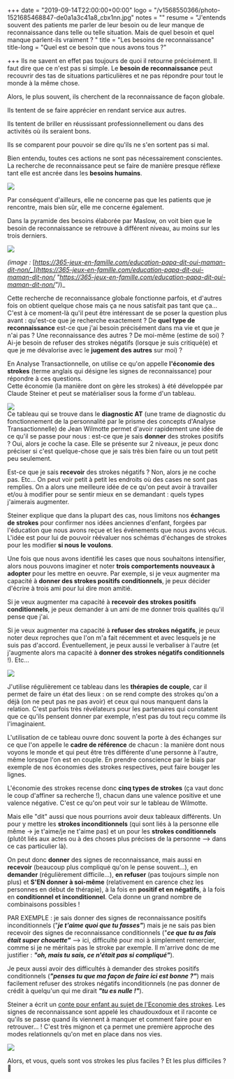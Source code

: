 +++
date = "2019-09-14T22:00:00+00:00"
logo = "/v1568550366/photo-1521685468847-de0a1a3c41a8_cbx1nn.jpg"
notes = ""
resume = "J'entends souvent des patients me parler de leur besoin ou de leur manque de reconnaissance dans telle ou telle situation. Mais de quel besoin et quel manque parlent-ils vraiment ? "
title = "Les besoins de reconnaissance"
title-long = "Quel est ce besoin que nous avons tous ?"

+++
Ils ne savent en effet pas toujours de quoi il retourne précisément. Il faut dire que ce n'est pas si simple. Le **besoin de reconnaissance** peut recouvrir des tas de situations particulières et ne pas répondre pour tout le monde à la même chose.

Alors, le plus souvent, ils cherchent de la reconnaissance de façon globale.

Ils tentent de se faire apprécier en rendant service aux autres.

Ils tentent de briller en réussissant professionnellement ou dans des activités où ils seraient bons.

Ils se comparent pour pouvoir se dire qu'ils ne s'en sortent pas si mal.

Bien entendu, toutes ces actions ne sont pas nécessairement conscientes. La recherche de reconnaissance peut se faire de manière presque réflexe tant elle est ancrée dans les **besoins humains**.

![](https://res.cloudinary.com/catherinetardella/v1568540103/reco3_gnhwsq.jpg)

Par conséquent d'ailleurs, elle ne concerne pas que les patients que je rencontre, mais bien sûr, elle me concerne également.

Dans la pyramide des besoins élaborée par Maslow, on voit bien que le besoin de reconnaissance se retrouve à différent niveau, au moins sur les trois derniers.

![](https://res.cloudinary.com/catherinetardella/v1568540767/besoins_z5ktm5.jpg)

_(image :_ [_https://365-jeux-en-famille.com/education-papa-dit-oui-maman-dit-non/_](https://365-jeux-en-famille.com/education-papa-dit-oui-maman-dit-non/ "https://365-jeux-en-famille.com/education-papa-dit-oui-maman-dit-non/")_)_

Cette recherche de reconnaissance globale fonctionne parfois, et d'autres fois on obtient quelque chose mais ça ne nous satisfait pas tant que ça... C'est à ce moment-là qu'il peut être intéressant de se poser la question plus avant : qu'est-ce que je recherche exactement ? De **quel type de reconnaissance** est-ce que j'ai besoin précisément dans ma vie et que je n'ai pas ? Une reconnaissance des autres ? De moi-même (estime de soi) ? Ai-je besoin de refuser des strokes négatifs (lorsque je suis critiqué(e) et que je me dévalorise avec le **jugement des autres** sur moi) ?

En Analyse Transactionnelle, on utilise ce qu'on appelle **l'économie des strokes** (terme anglais qui désigne les signes de reconnaissance) pour répondre à ces questions.  
Cette économie (la manière dont on gère les strokes) à été développée par Claude Steiner et peut se matérialiser sous la forme d'un tableau.

![](https://res.cloudinary.com/catherinetardella/v1568548958/tableau_vuk8zt.jpg)  
Ce tableau qui se trouve dans le **diagnostic AT** (une trame de diagnostic du fonctionnement de la personnalité par le prisme des concepts d'Analyse Transactionnelle) de Jean Wilmotte permet d'avoir rapidement une idée de ce qu'il se passe pour nous : est-ce que je sais **donner** des strokes positifs ? Oui, alors je coche la case. Elle se présente sur 2 niveaux, je peux donc préciser si c'est quelque-chose que je sais très bien faire ou un tout petit peu seulement.

Est-ce que je sais **recevoir** des strokes négatifs ? Non, alors je ne coche pas. Etc... On peut voir petit à petit les endroits où des cases ne sont pas remplies. On a alors une meilleure idée de ce qu'on peut avoir à travailler et/ou à modifier pour se sentir mieux en se demandant : quels types j'aimerais augmenter.

Steiner explique que dans la plupart des cas, nous limitons nos **échanges de strokes** pour confirmer nos idées anciennes d'enfant, forgées par l'éducation que nous avons reçue et les événements que nous avons vécus. L'idée est pour lui de pouvoir réévaluer nos schémas d'échanges de strokes pour les modifier **si nous le voulons**.

Une fois que nous avons identifié les cases que nous souhaitons intensifier, alors nous pouvons imaginer et noter **trois comportements nouveaux à adopter** pour les mettre en oeuvre. Par exemple, si je veux augmenter ma capacité à **donner des strokes positifs conditionnels**, je peux décider d'écrire à trois ami pour lui dire mon amitié.

Si je veux augmenter ma capacité à **recevoir des strokes positifs conditionnels**, je peux demander à un ami de me donner trois qualités qu'il pense que j'ai.

Si je veux augmenter ma capacité à **refuser des strokes négatifs**, je peux noter deux reproches que l'on m'a fait récemment et avec lesquels je ne suis pas d'accord. Éventuellement, je peux aussi le verbaliser à l'autre (et j'augmente alors ma capacité à **donner des strokes négatifs conditionnels** !). Etc...

![](https://res.cloudinary.com/catherinetardella/v1568546219/couple_x5of8g.jpg)

J'utilise régulièrement ce tableau dans les **thérapies de couple**, car il permet de faire un état des lieux : on se rend compte des strokes qu'on a déjà (on ne peut pas ne pas avoir) et ceux qui nous manquent dans la relation. C'est parfois très révélateurs pour les partenaires qui constatent que ce qu'ils pensent donner par exemple, n'est pas du tout reçu comme ils l'imaginaient.

L'utilisation de ce tableau ouvre donc souvent la porte à des échanges sur ce que l'on appelle le **cadre de référence** de chacun : la manière dont nous voyons le monde et qui peut être très différente d'une personne à l'autre, même lorsque l'on est en couple. En prendre conscience par le biais par exemple de nos économies des strokes respectives, peut faire bouger les lignes.

L'économie des strokes recense donc **cinq types de strokes** (ça vaut donc le coup d'affiner sa recherche !), chacun dans une valence positive et une valence négative. C'est ce qu'on peut voir sur le tableau de Wilmotte.

Mais elle "dit" aussi que nous pourrions avoir deux tableaux différents. Un pour y mettre les **strokes inconditionnels** (qui sont liés à la personne elle même -> je t'aime/je ne t'aime pas) et un pour les **strokes conditionnels** (plutôt liés aux actes ou à des choses plus précises de la personne --> dans ce cas particulier là).

On peut donc **donner** des signes de reconnaissance, mais aussi en **recevoir** (beaucoup plus compliqué qu'on le pense souvent...), en **demander** (régulièrement difficile...), **en refuser** (pas toujours simple non plus) et **S'EN donner à soi-même** (relativement en carence chez les personnes en début de thérapie), à la fois en **positif et en négatifs**, à la fois en **conditionnel et inconditionnel**. Cela donne un grand nombre de combinaisons possibles !

PAR EXEMPLE : je sais donner des signes de reconnaissance positifs inconditionnels ("**_je t'aime quoi que tu fasses"_**) mais je ne sais pas bien recevoir des signes de reconnaissance conditionnels ("**_ce que tu as fais était super chouette"_** --> ici, difficulté pour moi à simplement remercier, comme si je ne méritais pas le stroke par exemple. Il m'arrive donc de me justifier : **_"oh, mais tu sais, ce n'était pas si compliqué"_**).

Je peux aussi avoir des difficultés à demander des strokes positifs conditionnels (**_"penses tu que ma façon de faire ici est bonne ?"_**) mais facilement refuser des strokes négatifs inconditionnels (ne pas donner de crédit à quelqu'un qui me dirait **_"tu es nulle !"_**).

Steiner a écrit un [conte pour enfant au sujet de l'Economie des strokes](https://www.decitre.fr/livres/le-conte-chaud-et-doux-des-chaudoudoux-9782729610005.html). Les signes de reconnaissance sont appelé les chaudouxdoux et il raconte ce qu'ils se passe quand ils viennent à manquer et comment faire pour en retrouver... ! C'est très mignon et ça permet une première approche des modes relationnels qu'on met en place dans nos vies.

![](https://res.cloudinary.com/catherinetardella/v1568541271/steiner_reco_bdjtod.jpg)

Alors, et vous, quels sont vos strokes les plus faciles ? Et les plus difficiles ? 🙂